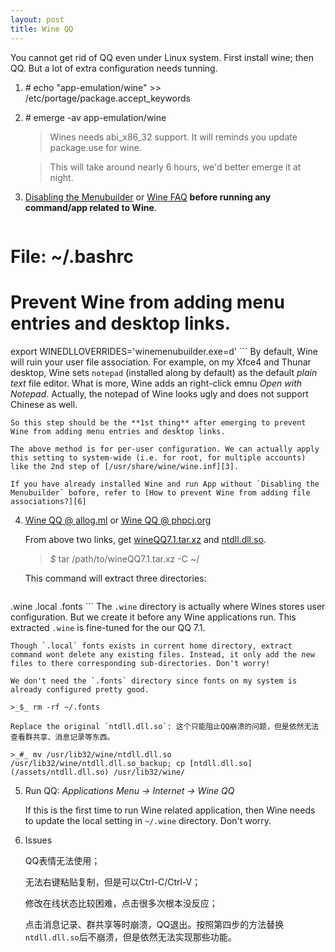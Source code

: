 ```yaml
---
layout: post
title: Wine QQ
---
```


You cannot get rid of QQ even under Linux system. First install wine; then QQ. But a lot of extra configuration needs tunning.

1. _#_ echo "app-emulation/wine" >> /etc/portage/package.accept_keywords
2. _#_ emerge -av app-emulation/wine

    > Wines needs abi\_x86_32 support. It will reminds you update package.use for wine.
    
    > This will take around nearly 6 hours, we'd better emerge it at night.
2. [Disabling the Menubuilder][1] or [Wine FAQ][2] **before running any command/app related to Wine**.

    ```bash
# File: ~/.bashrc
# Prevent Wine from adding menu entries and desktop links.
export WINEDLLOVERRIDES='winemenubuilder.exe=d'
    ```
    By default, Wine will ruin your user file association. For example, on my Xfce4 and Thunar desktop, Wine sets `notepad` (installed along by default) as the default *plain text* file editor. What is more, Wine adds an right-click emnu *Open with Notepad*. Actually, the notepad of Wine looks ugly and does not support Chinese as well.

    So this step should be the **1st thing** after emerging to prevent Wine from adding menu entries and desktop links.

    The above method is for per-user configuration. We can actually apply this setting to system-wide (i.e. for root, for multiple accounts) like the 2nd step of [/usr/share/wine/wine.inf][3].

    If you have already installed Wine and run App without `Disabling the Menubuilder` bofore, refer to [How to prevent Wine from adding file associations?][6]
4. [Wine QQ @ allog.ml][4] or [Wine QQ @ phpcj.org][5]

    From above two links, get [wineQQ7.1.tar.xz](/assets/wineQQ7.1.tar.xz) and [ntdll.dll.so](/assets/ntdll.dll.so).

    >_$_ tar /path/to/wineQQ7.1.tar.xz -C ~/

    This command will extract three directories:
    
    ```
.wine
.local
.fonts
    ```
    The `.wine` directory is actually where Wines stores user configuration. But we create it before any Wine applications run. This extracted `.wine` is fine-tuned for the our QQ 7.1.
    
    Though `.local` fonts exists in current home directory, extract command wont delete any existing files. Instead, it only add the new files to there corresponding sub-directories. Don't worry!
    
    We don't need the `.fonts` directory since fonts on my system is already configured pretty good.

    >_$_ rm -rf ~/.fonts

    Replace the original `ntdll.dll.so`: 这个只能阻止QQ崩溃的问题，但是依然无法查看群共享、消息记录等东西。

    >_#_ mv /usr/lib32/wine/ntdll.dll.so /usr/lib32/wine/ntdll.dll.so_backup; cp [ntdll.dll.so](/assets/ntdll.dll.so) /usr/lib32/wine/
5. Run QQ: *Applications Menu -> Internet -> Wine QQ*

    If this is the first time to run Wine related application, then Wine needs to update the local setting in `~/.wine` directory. Don't worry.

6. Issues

    QQ表情无法使用；
    
    无法右键粘贴复制，但是可以Ctrl-C/Ctrl-V；

    修改在线状态比较困难，点击很多次根本没反应；

    点击消息记录、群共享等时崩溃，QQ退出。按照第四步的方法替换`ntdll.dll.so`后不崩溃，但是依然无法实现那些功能。

[1]: https://wiki.gentoo.org/wiki/Wine#Disabling_the_Menubuilder
[2]: http://wiki.winehq.org/FAQ?action=recall&rev=479#head-c847a3ded88bac0e61aae0037fa7dbd4c7ae042a
[3]: http://askubuntu.com/a/400430
[4]: http://allog.ml/linux/linux%E4%B8%8B%E5%AE%89%E8%A3%85qq%E7%9A%84%E5%8A%9E%E6%B3%95%EF%BC%882%EF%BC%89-2014%E5%B9%B45%E6%9C%8812%E6%9B%B4%E6%96%B0/
[5]: http://phpcj.org/wineqq/
[6]: http://askubuntu.com/q/323437